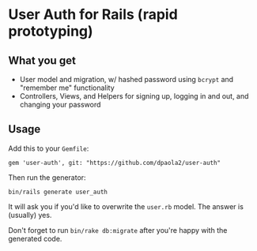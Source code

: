 # User Auth for Rails (rapid prototyping)

## What you get

- User model and migration, w/ hashed password using `bcrypt` and "remember me" functionality
- Controllers, Views, and Helpers for signing up, logging in and out, and changing your password

## Usage

Add this to your `Gemfile`:

`gem 'user-auth', git: "https://github.com/dpaola2/user-auth"`

Then run the generator:

`bin/rails generate user_auth`

It will ask you if you'd like to overwrite the `user.rb` model. The answer is (usually) yes.

Don't forget to run `bin/rake db:migrate` after you're happy with the generated code.
